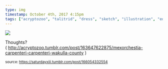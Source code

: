 ```yaml
---
type: img
timestamp: October 4th, 2017 4:15pm
tags: ["acryptozoo", "talitrid", "dress", "sketch", "illustration", "edmonton", "art"]
---
```

<img src="https://saturdayxiii.github.io/media/166054332554.png"/>

Thoughts?
( <a href="http://acryptozoo.tumblr.com/post/163647622875/mexorchestia-carpenteri-carpenteri-wakulla-county" target="_blank">http://acryptozoo.tumblr.com/post/163647622875/mexorchestia-carpenteri-carpenteri-wakulla-county</a> )
 
      
      
  
<small>source: https://saturdayxiii.tumblr.com/post/166054332554</small>